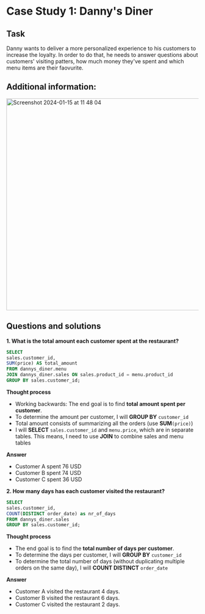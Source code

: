 # Case Study 1: Danny's Diner

## Task
Danny wants to deliver a more personalized experience to his customers to increase the loyalty. In order to do that, he needs to answer questions about customers' visiting patters, how much money they've spent and which menu items are their faovurite.

## Additional information: 
<img width="556" alt="Screenshot 2024-01-15 at 11 48 04" src="https://github.com/mbergg/Portfolio/assets/102917473/506ab7a9-7b33-43b6-8969-de12092c3c83">

## Questions and solutions

**1. What is the total amount each customer spent at the restaurant?**

```sql 
SELECT
sales.customer_id,
SUM(price) AS total_amount
FROM dannys_diner.menu
JOIN dannys_diner.sales ON sales.product_id = menu.product_id
GROUP BY sales.customer_id;
``` 

**Thought process**
* Working backwards: The end goal is to find **total amount spent per customer**. 
* To determine the amount per customer, I will **GROUP BY** `customer_id`
* Total amount consists of summarizing all the orders (use **SUM**`(price)`)
* I will **SELECT** `sales.customer_id` and `menu.price`, which are in separate tables. This means, I need to use **JOIN** to combine sales and menu tables

**Answer**

- Customer A spent 76 USD
- Customer B spent 74 USD
- Customer C spent 36 USD

**2. How many days has each customer visited the restaurant?**
```sql
SELECT
sales.customer_id,
COUNT(DISTINCT order_date) as nr_of_days
FROM dannys_diner.sales
GROUP BY sales.customer_id;
```
**Thought process**
- The end goal is to find the **total number of days per customer**.
- To determine the days per customer, I will **GROUP BY** `customer_id`
- To determine the total number of days (without duplicating multiple orders on the same day), I will **COUNT DISTINCT** `order_date`

**Answer**
- Customer A visited the restaurant 4 days.
- Customer B visited the restaurant 6 days.
- Customer C visited the restaurant 2 days. 
